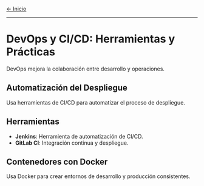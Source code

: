 [← Inicio](readme.md)

------

# DevOps y CI/CD: Herramientas y Prácticas

DevOps mejora la colaboración entre desarrollo y operaciones.

## Automatización del Despliegue
Usa herramientas de CI/CD para automatizar el proceso de despliegue.

## Herramientas
- **Jenkins**: Herramienta de automatización de CI/CD.
- **GitLab CI**: Integración continua y despliegue.

## Contenedores con Docker
Usa Docker para crear entornos de desarrollo y producción consistentes.
